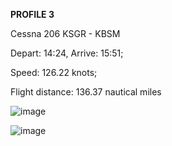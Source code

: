 **PROFILE 3**

Cessna 206 KSGR - KBSM

Depart: 14:24, Arrive: 15:51;

Speed: 126.22 knots;

Flight distance: 136.37 nautical miles

![image](https://github.com/user-attachments/assets/a91755a6-0913-490b-b4c9-6c791a16ebd9)

![image](https://github.com/user-attachments/assets/5fec65b2-9828-4935-bd46-70d931191b13)

